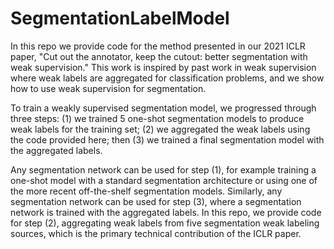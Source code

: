 # SegmentationLabelModel

In this repo we provide code for the method presented in our 2021 ICLR paper, "Cut out the annotator, keep the cutout: better segmentation with weak supervision." This work is inspired by past work in weak supervision where weak labels are aggregated for classification problems, and we show how to use weak supervision for segmentation.  

To train a weakly supervised segmentation model, we progressed through three steps: (1) we trained 5 one-shot segmentation models to produce weak labels for the training set; (2) we aggregated the weak labels using the code provided here; then (3) we trained a final segmentation model with the aggregated labels. 

Any segmentation network can be used for step (1), for example training a one-shot model with a standard segmentation architecture or using one of the more recent off-the-shelf segmentation models. Similarly, any segmentation network can be used for step (3), where a segmentation network is trained with the aggregated labels. In this repo, we provide code for step (2), aggregating weak labels from five segmentation weak labeling sources, which is the primary technical contribution of the ICLR paper.
